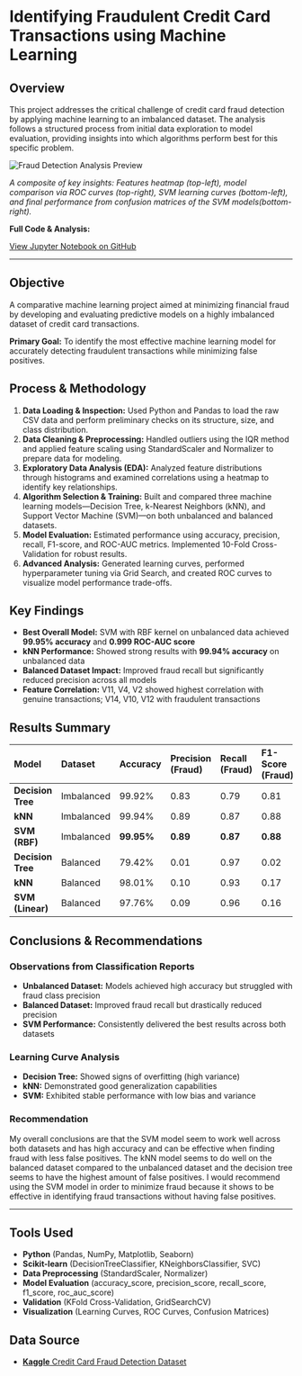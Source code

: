 # Identifying Fraudulent Credit Card Transactions using Machine Learning

## Overview

This project addresses the critical challenge of credit card fraud detection by applying machine learning to an imbalanced dataset. The analysis follows a structured process from initial data exploration to model evaluation, providing insights into which algorithms perform best for this specific problem.

![Fraud Detection Analysis Preview](assets/fraud_detect_vis)

*A composite of key insights: Features heatmap (top-left), model comparison via ROC curves (top-right), SVM learning curves (bottom-left), and final performance from confusion matrices of the SVM models(bottom-right).*

**Full Code & Analysis:** 

[View Jupyter Notebook on GitHub](analysis/fraud_detection_analysis.ipynb)  

---

## Objective

A comparative machine learning project aimed at minimizing financial fraud by developing and evaluating predictive models on a highly imbalanced dataset of credit card transactions.

**Primary Goal:** To identify the most effective machine learning model for accurately detecting fraudulent transactions while minimizing false positives.

## Process & Methodology
1. **Data Loading & Inspection:** Used Python and Pandas to load the raw CSV data and perform preliminary checks on its structure, size, and class distribution.
2. **Data Cleaning & Preprocessing:** Handled outliers using the IQR method and applied feature scaling using StandardScaler and Normalizer to prepare data for modeling.
3. **Exploratory Data Analysis (EDA):** Analyzed feature distributions through histograms and examined correlations using a heatmap to identify key relationships.
4. **Algorithm Selection & Training:** Built and compared three machine learning models—Decision Tree, k-Nearest Neighbors (kNN), and Support Vector Machine (SVM)—on both unbalanced and balanced datasets.
5. **Model Evaluation:** Estimated performance using accuracy, precision, recall, F1-score, and ROC-AUC metrics. Implemented 10-Fold Cross-Validation for robust results.
6. **Advanced Analysis:** Generated learning curves, performed hyperparameter tuning via Grid Search, and created ROC curves to visualize model performance trade-offs.

## Key Findings

- **Best Overall Model:** SVM with RBF kernel on unbalanced data achieved **99.95% accuracy** and **0.999 ROC-AUC score**
- **kNN Performance:** Showed strong results with **99.94% accuracy** on unbalanced data
- **Balanced Dataset Impact:** Improved fraud recall but significantly reduced precision across all models
- **Feature Correlation:** V11, V4, V2 showed highest correlation with genuine transactions; V14, V10, V12 with fraudulent transactions

## Results Summary

| Model | Dataset | Accuracy | Precision (Fraud) | Recall (Fraud) | F1-Score (Fraud) | ROC-AUC |
| :--- | :--- | :--- | :--- | :--- | :--- | :--- |
| **Decision Tree** | Imbalanced | 99.92% | 0.83 | 0.79 | 0.81 | 0.956 |
| **kNN** | Imbalanced | 99.94% | 0.89 | 0.87 | 0.88 | 0.992 |
| **SVM (RBF)** | Imbalanced | **99.95%** | **0.89** | **0.87** | **0.88** | **0.999** |
| **Decision Tree** | Balanced | 79.42% | 0.01 | 0.97 | 0.02 | 0.883 |
| **kNN** | Balanced | 98.01% | 0.10 | 0.93 | 0.17 | 0.973 |
| **SVM (Linear)** | Balanced | 97.76% | 0.09 | 0.96 | 0.16 | 0.999 |

## Conclusions & Recommendations

### **Observations from Classification Reports**
- **Unbalanced Dataset:** Models achieved high accuracy but struggled with fraud class precision
- **Balanced Dataset:** Improved fraud recall but drastically reduced precision
- **SVM Performance:** Consistently delivered the best results across both datasets

### Learning Curve Analysis
- **Decision Tree:** Showed signs of overfitting (high variance)
- **kNN:** Demonstrated good generalization capabilities
- **SVM:** Exhibited stable performance with low bias and variance

### Recommendation
My overall conclusions are that the SVM model seem to work well across both datasets and has high accuracy and can be effective when finding fraud with less false positives. The kNN model seems to do well on the balanced dataset compared to the unbalanced dataset and the decision tree seems to have the highest amount of false positives. I would recommend using the SVM model in order to minimize fraud because it shows to be effective in identifying fraud transactions without having false positives.

---

## Tools Used

- **Python** (Pandas, NumPy, Matplotlib, Seaborn)
- **Scikit-learn** (DecisionTreeClassifier, KNeighborsClassifier, SVC)
- **Data Preprocessing** (StandardScaler, Normalizer)
- **Model Evaluation** (accuracy_score, precision_score, recall_score, f1_score, roc_auc_score)
- **Validation** (KFold Cross-Validation, GridSearchCV)
- **Visualization** (Learning Curves, ROC Curves, Confusion Matrices)

## Data Source
- [**Kaggle** Credit Card Fraud Detection Dataset](https://www.kaggle.com/datasets/mlg-ulb/creditcardfraud)
